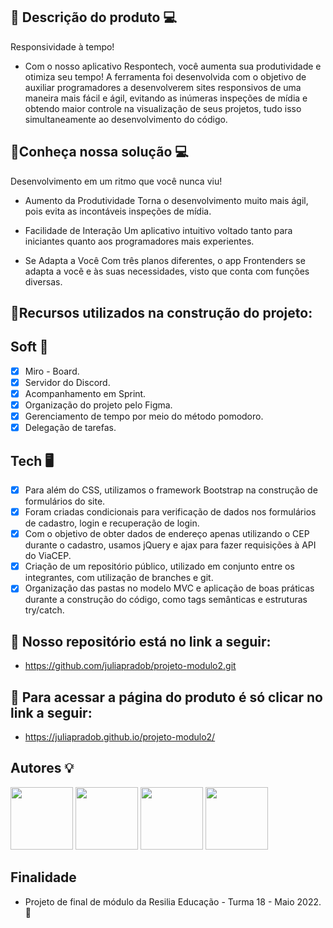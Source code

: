 ## 📍 Descrição do produto 💻

Responsividade à tempo!

- Com o nosso aplicativo Respontech, você aumenta sua produtividade e otimiza seu tempo! A ferramenta foi desenvolvida com o objetivo de auxiliar programadores a desenvolverem sites responsivos de uma maneira mais fácil e ágil, evitando as inúmeras inspeções de mídia e obtendo maior controle na visualização de seus projetos, tudo isso simultaneamente ao desenvolvimento do código.

## 📍Conheça nossa solução 💻

Desenvolvimento em um ritmo que você nunca viu!

- Aumento da Produtividade
Torna o desenvolvimento muito mais ágil, pois evita as incontáveis inspeções de mídia.

- Facilidade de Interação
Um aplicativo intuitivo voltado tanto para iniciantes quanto aos programadores mais experientes.

- Se Adapta a Você
Com três planos diferentes, o app Frontenders se adapta a você e às suas necessidades, visto que conta com funções diversas.

## 📍Recursos utilizados na construção do projeto:

## Soft 💭
- [x] Miro - Board.
- [x] Servidor do Discord.
- [x] Acompanhamento em Sprint.
- [x] Organização do projeto pelo Figma.
- [x] Gerenciamento de tempo por meio do método pomodoro.
- [x] Delegação de tarefas.

## Tech 🖥️
- [x] Para além do CSS, utilizamos o framework Bootstrap na construção de formulários do site.
- [x] Foram criadas condicionais para verificação de dados nos formulários de cadastro, login e recuperação de login.
- [x] Com o objetivo de obter dados de endereço apenas utilizando o CEP durante o cadastro, usamos jQuery e ajax para fazer requisições à API do ViaCEP.
- [x] Criação de um repositório público, utilizado em conjunto entre os integrantes, com utilização de branches e git.
- [x] Organização das pastas no modelo MVC e aplicação de boas práticas durante a construção do código, como tags semânticas e estruturas try/catch.

## 📍 Nosso repositório está no link a seguir:
- https://github.com/juliapradob/projeto-modulo2.git

## 📍 Para acessar a página do produto é só clicar no link a seguir:
- https://juliapradob.github.io/projeto-modulo2/

## Autores 💡

<img src="https://avatars.githubusercontent.com/u/56942567?v=4" width=100/> <img src="https://avatars.githubusercontent.com/u/99263001?v=4" width=100/> <img src="https://avatars.githubusercontent.com/u/79461028?v=4" width=100/> <img src="https://media-exp1.licdn.com/dms/image/C4E03AQFpp9s1_y8BEA/profile-displayphoto-shrink_800_800/0/1642375242443?e=1658966400&v=beta&t=pKD03kkDLBaYZSL95BHS9am95AZLO1ln4W72jG43H18" width=100/> 

## Finalidade
- Projeto de final de módulo da Resilia Educação - Turma 18 - Maio 2022. 💛
